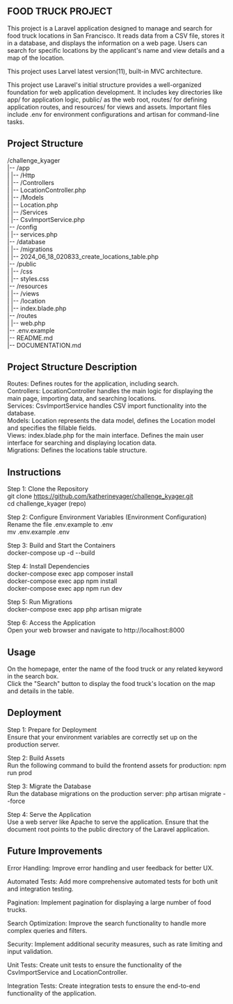 ## FOOD TRUCK PROJECT
This project is a Laravel application designed to manage and search for food truck locations in San Francisco. It reads data from a CSV file, stores it in a database, and displays the information on a web page. Users can search for specific locations by the applicant's name and view details and a map of the location.

This project uses Larvel latest version(11), built-in MVC architecture.

This project use Laravel's initial structure provides a well-organized foundation for web application development. It includes key directories like app/ for application logic, public/ as the web root, routes/ for defining application routes, and resources/ for views and assets. Important files include .env for environment configurations and artisan for command-line tasks.

## Project Structure
/challenge_kyager  
|-- /app  
|   |-- /Http  
|       |-- /Controllers  
|           |-- LocationController.php  
|   |-- /Models  
|       |-- Location.php  
|   |-- /Services  
|       |-- CsvImportService.php  
|-- /config  
|   |-- services.php  
|-- /database  
|   |-- /migrations  
|       |-- 2024_06_18_020833_create_locations_table.php  
|-- /public  
|   |-- /css  
|       |-- styles.css  
|-- /resources  
|   |-- /views  
|       |-- /location  
|           |-- index.blade.php  
|-- /routes  
|   |-- web.php  
|-- .env.example  
|-- README.md  
|-- DOCUMENTATION.md  

## Project Structure Description  
Routes: Defines routes for the application, including search.  
Controllers: LocationController handles the main logic for displaying the main page, importing data, and searching locations.  
Services: CsvImportService handles CSV import functionality into the database.  
Models: Location represents the data model, defines the Location model and specifies the fillable fields.  
Views: index.blade.php for the main interface. Defines the main user interface for searching and displaying location data.  
Migrations: Defines the locations table structure.  

## Instructions
Step 1: Clone the Repository  
git clone https://github.com/katherineyager/challenge_kyager.git  
cd challenge_kyager (repo)  

Step 2: Configure Environment Variables (Environment Configuration)  
Rename the file .env.example to .env  
mv .env.example .env  

Step 3: Build and Start the Containers  
docker-compose up -d --build  

Step 4: Install Dependencies  
docker-compose exec app composer install  
docker-compose exec app npm install  
docker-compose exec app npm run dev  

Step 5: Run Migrations  
docker-compose exec app php artisan migrate  

Step 6: Access the Application  
Open your web browser and navigate to http://localhost:8000  

## Usage  
On the homepage, enter the name of the food truck or any related keyword in the search box.  
Click the "Search" button to display the food truck's location on the map and details in the table.  

## Deployment  

Step 1: Prepare for Deployment  
Ensure that your environment variables are correctly set up on the production server.  

Step 2: Build Assets  
Run the following command to build the frontend assets for production: npm run prod  

Step 3: Migrate the Database  
Run the database migrations on the production server: php artisan migrate --force  

Step 4: Serve the Application  
Use a web server like Apache to serve the application. Ensure that the document root points to the public directory of the Laravel application.  

## Future Improvements  
Error Handling: Improve error handling and user feedback for better UX.   

Automated Tests: Add more comprehensive automated tests for both unit and integration testing.  

Pagination: Implement pagination for displaying a large number of food trucks.  

Search Optimization: Improve the search functionality to handle more complex queries and filters.  

Security: Implement additional security measures, such as rate limiting and input validation.  

Unit Tests: Create unit tests to ensure the functionality of the CsvImportService and LocationController.  

Integration Tests: Create integration tests to ensure the end-to-end functionality of the application.  

